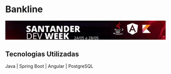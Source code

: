 # Bankline
<img src="https://github.com/k3n3dfelix/Bankline/blob/main/santander-dev-week-logo.png" />

## Tecnologias Utilizadas
Java | Spring Boot | Angular | PostgreSQL
